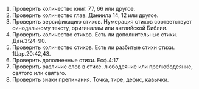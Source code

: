 1. Проверить количество книг. 77, 66 или другое.
2. Проверить количество глав. Даниила 14, 12 или другое.
3. Проверить версификацию стихов. Нумерация стихов соответствует синодальному тексту, оригиналам или английской Библии.
4. Проверить количество стихов. Есть ли дополнительные стихи. Дан.3:24-90.
5. Проверить количество стихов. Есть ли разбитые стихи стихи. 1Цар.20:42,43.
6. Проверить дополненные стихи. Есф.4:17
7. Проверить различие слов в стихе. любодеяние или прелюбодеяние, святого или святаго.
8. Проверить знаки препинания. Точка, тире, дефис, кавычки.
